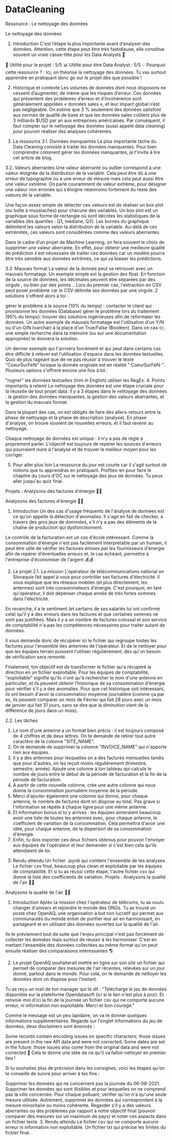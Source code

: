 # DataCleaning


Ressource : Le nettoyage des données
  
Le nettoyage des données
1. Introduction
C'est l’étape la plus importante avant d’analyser des données. Attention, cette étape peut être très fastidieuse, elle constitue souvent un vraie casse-tête pour les Data Analysts 🤬

📌 Utilité pour le projet : 5/5
📊 Utilité pour être Data Analyst : 5/5
💡 Pourquoi cette ressource ? : Ici, on théorise le nettoyage des données. Tu vas surtout apprendre en pratiquant donc go sur le projet dès que possible !

2. Historique et contexte
Les volumes de données dont nous disposons ne cessent d’augmenter, de même que les risques d’erreur. Ces données qui présentent des problèmes d’erreur et d’incohérence sont généralement appelées « données sales », et leur impact global n’est pas négligeable. On estime que 3 % seulement des données satisfont aux normes de qualité de base et que les données sales coûtent plus de 3 milliards $USD par an aux entreprises américaines.
Par conséquent, il faut compter sur le nettoyage des données (aussi appelé data cleaning) pour pouvoir réaliser des analyses cohérentes.

3. La ressource
3.1. Données manquantes
La plus importante tâche du Data Cleaning consiste à traiter les données manquantes. Pour bien comprendre comment gérer les données manquantes, je t'invite à lire cet article de blog.

3.2. Valeurs aberrantes
Une valeur aberrante ou outlier correspond à une valeur éloignée de la distribution de la variable. Cela peut être dû à une erreur de typographie ou à une erreur de mesure mais cela peut aussi être une valeur extrême. On parle couramment de valeur extrême, pour désigner une valeur non erronée qui s’éloigne néanmoins fortement du reste des valeurs de la variable.

Une façon assez simple de détecter ces valeurs est de réaliser un box plot (ou boîte à moustaches) pour chacune des variables. Un box plot est un graphique sous forme de rectangle où sont décrites les statistiques de la variables (les quartiles : Q1, médiane, Q3). Les bornes du graphique délimitent les valeurs selon la distribution de la variable. Au-delà de ces extrémités, ces valeurs sont considérées comme des valeurs aberrantes.

Dans le cadre d’un projet de Machine Learning, on fera souvent le choix de supprimer une valeur aberrante. En effet, pour obtenir une meilleure qualité de prédiction il est nécessaire de traiter ces données car un modèle pourra être très sensible aux données extrêmes, ce qui va biaiser les prédictions.

3.3. Mauvais format
La valeur de la donnée peut se retrouver avec un mauvais formatage. Un exemple simple est la gestion des float. En fonction de la source de données, les décimales peuvent être séparées par des virgule , ou bien par des points .. Lors du premier cas, l'extraction en CSV peut poser problème car le CSV délimite ses données par une virgule.
2 solutions s'offrent alors à toi :

gérer le problème à la source (10% du temps) : contacter le client qui provisionne les données (Database)
gérer le problème lors du traitement (90% du temps): trouver des solutions ingénieuses afin de reformater les données.
Un autre exemple de mauvais formatage est l'utilisation d'un Y/N ou d'un O/N (varchar) à la place d'un True/False (Booléen). Dans ce cas-ci, une simple recherche dans ta mémoire (ou sur une documentation appropriée) te donnera la solution.

Un dernier exemple qui t'arrivera forcément et qui peut dans certains cas être difficile à relever est l'utilisation d'espace dans les données textuelles. Quoi de plus rageant que de ne pas réussir à trouver le texte "CoeurSurFéfé" lorsque la donnée originale est en réalité " CoeurSurFéfé ". Plusieurs options s'offrent encore une fois à toi :

"rogner" les données textuelles (trim in English)
utiliser les RegEx.
4. Points importants à retenir
Le nettoyage des données est une étape cruciale pour la réussite de tout projet data. Il y a 3 étapes dans le nettoyage des données : la gestion des données manquantes, la gestion des valeurs aberrantes, et la gestion du mauvais format.

Dans la plupart des cas, on est obligés de faire des allers-retours entre la phase de nettoyage et la phase de description (analyse). En phase d'analyse, on trouve souvent de nouvelles erreurs, et il faut revenir au nettoyage.

Chaque nettoyage de données est unique : il n'y a pas de règle à proprement parler. L'objectif est toujours de repérer les sources d'erreurs qui pourraient nuire à l'analyse et de trouver le meilleur moyen pour les corriger.

5. Pour aller plus loin
La ressource du jour est courte car il s'agit surtout de notions que tu apprendras en pratiquant. Profites-en pour faire le chapitre du cours d'OC sur le nettoyage des jeux de données. Tu peux aller jusqu'au quiz final.

Projets : Analysons des factures d'énergie 🌠🌠
  
Analysons des factures d'énergie 🌠🌠
1. Introduction
Un des cas d'usage fréquents de l'analyse de données est ce qu'on appelle la détection d'anomalies. Il s'agit en fait de checker, à travers des gros jeux de donnnées, s'il n'y a pas des éléments de la chaîne de production qui dysfonctionnent.

Le contrôle de la facturation est un cas d'école intéressant. Comme la consommation d'énergie n'est pas facilement interprétable par un humain, il peut être utile de vérifier les factures émises par les fournisseurs d'énergie afin de repérer d'éventuelles erreurs et, le cas échéant, permettre à l'entreprise d'économiser de l'argent 💰💰

2. Le projet
2.1. La mission
L'opérateur de télécommunications national en Slovaquie fait appel à vous pour contrôler ses factures d'électricité. Il vous explique que les réseaux mobiles (et plus directement, les antennes) sont très consommateurs d'énergie. C'est pourquoi, en tant qu'opérateur, il doit dépenser chaque année de très fortes sommes dans l'électricité.

En revanche, il a le sentiment (et certains de ses salariés lui ont confirmé cela) qu'il y a des erreurs dans les factures et que certaines sommes ne sont pas justifiées. Mais il y a un nombre de factures colossal et son service de comptabilité n'a pas les compétences nécessaires pour traiter autant de données.

Il vous demande donc de récupérer ici le fichier qui regroupe toutes les factures pour l'ensemble des antennes de l'opérateur. Et de le nettoyer pour que les équipes terrain puissent l'utiliser régulièrement, dès qu'un besoin de vérification sera remonté.

Finalement, ton objectif est de transformer le fichier qu'a récupéré la direction en un fichier exploitable. Pour les équipes de comptabilité, "exploitable" signifie qu'ils n'ont qu'à rechercher le nom d'une antenne en particulier, et ils peuvent obtenir l'historique de sa consommation d'énergie pour vérifier s'il y a des anomalies. Pour que cet historique soit intéressant, ils ont besoin d'avoir la consommation moyenne journalière (comme ça par ex, ils peuvent comparer un mois de Février qui fait 28 jours avec un mois de janvier qui fait 31 jours, sans se dire que la diminution vient de la différence de jours dans un mois).

2.2. Les tâches
1) Le nom d'une antenne a un format bien précis : il est toujours composé de 4 chiffres et de deux lettres. On te demande de retirer tout autre caractère de la colonne "SITE_NAME".
2) On te demande de supprimer la colonne "INVOICE_NAME" qui n'apporte rien aux équipes.
3) Il y a des antennes pour lesquelles on a des factures mensuelles tandis que pour d'autres, on les reçoit moins régulièrement (trimestre, semestre, année). Ajoute une colonne à ton tableau qui calcule le nombre de jours entre le début de la période de facturation et la fin de la période de facturation.
4) A partir de cette nouvelle colonne, crée une autre colonne qui nous donne la consommation journalière moyenne de la période.
5) Merci d'ajouter également une colonne qui donne, pour chaque antenne, le nombre de factures dont on dispose au total. Pas grave si l'information se répète à chaque ligne pour une même antenne.
6) Et information bonus si tu y arrives : les équipes aimeraient beaucoup avoir une liste de toutes les antennes avec, pour chaque antenne, le coefficient de variation de la consommation. Cela permettra d'avoir une idée, pour chaque antenne, de la dispersion de sa consommation d'énergie.
7) Enfin, tu dois exporter ces deux fichiers obtenus pour pouvoir l'envoyer aux équipes de l'opérateur et leur demander si c'est bien cela qu'ils attendaient de toi.

3. Rendu attendu
Un fichier .ipynb qui contient l'ensemble de tes analyses.
Le fichier csv final, beaucoup plus clean et exploitable par les équipes de comptabilité. Et si tu as réussi cette étape, l'autre fichier csv qui donne la liste des coefficients de variation.
Projets : Analysons la qualité de l'air 💨💨
  
Analysons la qualité de l'air 💨💨
1. Introduction
Après ta mission chez l'opérateur de télécoms, tu as voulu changer d'univers et rejoindre le monde des ONGs. Tu as trouvé un poste chez OpenAQ, une organisation à but non lucratif qui permet aux communautés du monde entier de purifier leur air en harmonisant, en partageant et en utilisant des données ouvertes sur la qualité de l'air.

Ils te préviennent tout de suite que l'enjeu principal n'est pas forcément de collecter les données mais surtout de réussir à les harmoniser. C'est en mettant l'ensemble des données collectées au même format qu'on peut ensuite réaliser des comparaisons intéressantes 🌎

2. Le projet
OpenAQ souhaiterait mettre en ligne sur son site un fichier qui permet de comparer des mesures de l'air récentes, relevées sur un jour donné, partout dans le monde. Pour cela, on te demande de nettoyer les données dont on dispose pour l'instant.

Tu as reçu un mail de ton manager qui te dit : "Télécharge le jeu de données disponible sur la plateforme Opendatasoft (ici si le lien n'est plus à jour). Et renvoie-moi d'ici la fin de la journée un fichier csv qui ne comporte aucune erreur, ni information non exploitable. Merci et bon courage."

Comme le message est un peu lapidaire, on va te donner quelques informations supplémentaires. Regarde sur l'onglet Informations du jeu de données, deux disclaimers sont énoncés :

Some records contain encoding issues on specific characters; those issues are present in the raw API data and were not corrected.
Some dates are set in the future: those issues also come from the original data and were not corrected 🥴
Cela te donne une idée de ce qu'il va falloir nettoyer en premier lieu !

Si tu souhaites plus de précision dans les consignes, voici les étapes qu'on te conseille de suivre pour arriver à tes fins :

Supprimer les données qui ne concernent pas la journée du 06-08-2021.
Supprimer les données qui sont illisibles et pour lesquelles on ne comprend pas la ville concernée.
Pour chaque polluant, vérifier qu'on n'a qu'une seule mesure utilisée. Autrement, supprimer les données qui correspondent à la mesure minoritaire ou moins cohérente.
Regarder s'il y a des valeurs aberrantes ou des problèmes par rapport à notre objectif final (pouvoir comparer des mesures sur un maximum de pays) et noter ces aspects dans un fichier texte.
3. Rendu attendu
Le fichier csv qui ne comporte aucune erreur ni information non exploitable.
Un fichier txt qui précise les limites du fichier final.
